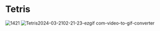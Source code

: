 # Tetris
![1421](https://github.com/ShinYEB/Tetris/assets/91859242/e863f784-fa33-41bb-bd6b-a80d2c392069)
![Tetris2024-03-2102-21-23-ezgif com-video-to-gif-converter](https://github.com/ShinYEB/Tetris/assets/91859242/f55c2f71-cf30-4850-a2ac-7e37d952c2af)

